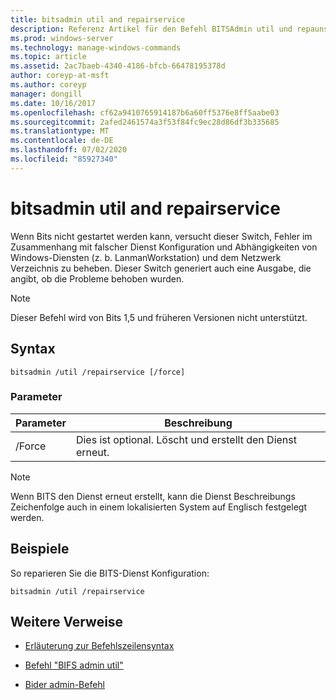 ```yaml
---
title: bitsadmin util and repairservice
description: Referenz Artikel für den Befehl BITSAdmin util und repaunservice, der bekannte Probleme in verschiedenen Versionen des Bits-diensdienstanweises korrigiert.
ms.prod: windows-server
ms.technology: manage-windows-commands
ms.topic: article
ms.assetid: 2ac7baeb-4340-4186-bfcb-66478195378d
author: coreyp-at-msft
ms.author: coreyp
manager: dongill
ms.date: 10/16/2017
ms.openlocfilehash: cf62a9410765914187b6a60ff5376e8ff5aabe03
ms.sourcegitcommit: 2afed2461574a3f53f84fc9ec28d86df3b335685
ms.translationtype: MT
ms.contentlocale: de-DE
ms.lasthandoff: 07/02/2020
ms.locfileid: "85927340"
---
```

# <a name="bitsadmin-util-and-repairservice"></a>bitsadmin util and repairservice

Wenn Bits nicht gestartet werden kann, versucht dieser Switch, Fehler im Zusammenhang mit falscher Dienst Konfiguration und Abhängigkeiten von Windows-Diensten (z. b. LanmanWorkstation) und dem Netzwerk Verzeichnis zu beheben. Dieser Switch generiert auch eine Ausgabe, die angibt, ob die Probleme behoben wurden.

> [!NOTE]
> Dieser Befehl wird von Bits 1,5 und früheren Versionen nicht unterstützt.

## <a name="syntax"></a>Syntax

```
bitsadmin /util /repairservice [/force]
```

### <a name="parameters"></a>Parameter

| Parameter | Beschreibung |
| --------- | ----------- |
| /Force | Dies ist optional. Löscht und erstellt den Dienst erneut.|

> [!NOTE]
> Wenn BITS den Dienst erneut erstellt, kann die Dienst Beschreibungs Zeichenfolge auch in einem lokalisierten System auf Englisch festgelegt werden.

## <a name="examples"></a>Beispiele

So reparieren Sie die BITS-Dienst Konfiguration:

```
bitsadmin /util /repairservice
```

## <a name="additional-references"></a>Weitere Verweise

- [Erläuterung zur Befehlszeilensyntax](command-line-syntax-key.md)

- [Befehl "BIFS admin util"](bitsadmin-util.md)

- [Bider admin-Befehl](bitsadmin.md)
